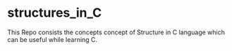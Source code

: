 # structures_in_C

This Repo consists the concepts concept of Structure in C language which can be useful while learning C.
